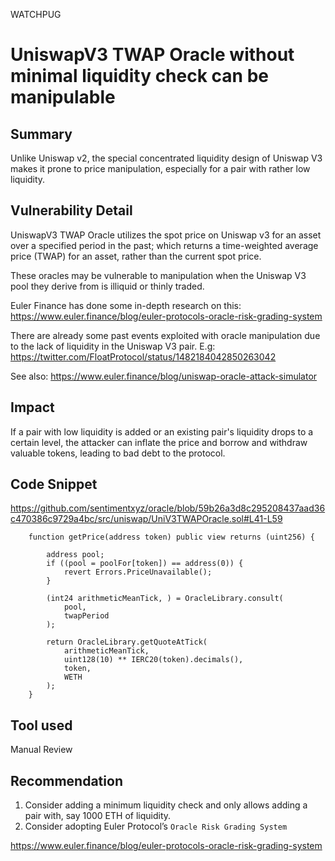 WATCHPUG
# UniswapV3 TWAP Oracle without minimal liquidity check can be manipulable

## Summary

Unlike Uniswap v2, the special concentrated liquidity design of Uniswap V3 makes it prone to price manipulation, especially for a pair with rather low liquidity.

## Vulnerability Detail

UniswapV3 TWAP Oracle utilizes the spot price on Uniswap v3 for an asset over a specified period in the past; which returns a time-weighted average price (TWAP) for an asset, rather than the current spot price.

These oracles may be vulnerable to manipulation when the Uniswap V3 pool they derive from is illiquid or thinly traded.

Euler Finance has done some in-depth research on this: https://www.euler.finance/blog/euler-protocols-oracle-risk-grading-system

There are already some past events exploited with oracle manipulation due to the lack of liquidity in the Uniswap V3 pair. E.g: https://twitter.com/FloatProtocol/status/1482184042850263042

See also: https://www.euler.finance/blog/uniswap-oracle-attack-simulator

## Impact

If a pair with low liquidity is added or an existing pair's liquidity drops to a certain level, the attacker can inflate the price and borrow and withdraw valuable tokens, leading to bad debt to the protocol.

## Code Snippet

https://github.com/sentimentxyz/oracle/blob/59b26a3d8c295208437aad36c470386c9729a4bc/src/uniswap/UniV3TWAPOracle.sol#L41-L59

```solidity
    function getPrice(address token) public view returns (uint256) {

        address pool;
        if ((pool = poolFor[token]) == address(0)) {
            revert Errors.PriceUnavailable();
        }

        (int24 arithmeticMeanTick, ) = OracleLibrary.consult(
            pool,
            twapPeriod
        );

        return OracleLibrary.getQuoteAtTick(
            arithmeticMeanTick,
            uint128(10) ** IERC20(token).decimals(),
            token,
            WETH
        );
    }
```

## Tool used

Manual Review

## Recommendation

1. Consider adding a minimum liquidity check and only allows adding a pair with, say 1000 ETH of liquidity.
3. Consider adopting Euler Protocol’s `Oracle Risk Grading System`

https://www.euler.finance/blog/euler-protocols-oracle-risk-grading-system
